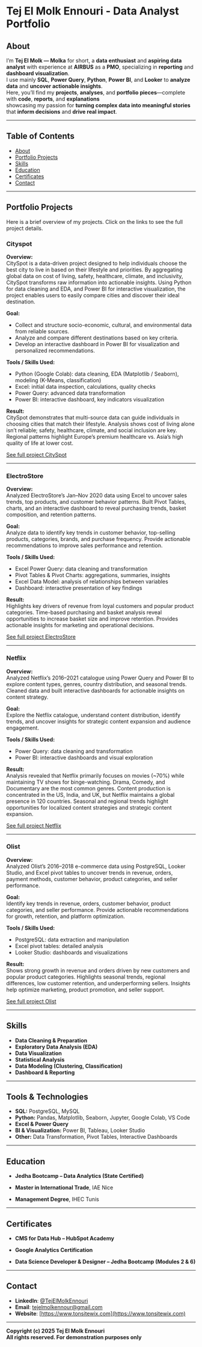 # Tej El Molk Ennouri - Data Analyst Portfolio


## About


I’m **Tej El Molk — Molka** for short, a **data enthusiast** and **aspiring data analyst** with experience at **AIRBUS** as a **PMO**, 
specializing in **reporting** and **dashboard visualization**. <br>
I use mainly **SQL**, **Power Query**, **Python**, **Power BI**, and **Looker** to **analyze data** and **uncover actionable insights**.<br>
Here, you’ll find my **projects**, **analyses**, and **portfolio pieces**—complete with **code**, **reports**, and **explanations** <br>
showcasing my passion for **turning complex data into meaningful stories** that **inform decisions** and **drive real impact**.

---

## Table of Contents
- [About](#about)
- [Portfolio Projects](#portfolio-projects)
- [Skills](#skills)
- [Education](#education)
- [Certificates](#certificates)
- [Contact](#contact)

---

## Portfolio Projects
Here is a brief overview of my projects. Click on the links to see the full project details.

### Cityspot

**Overview:**  
CitySpot is a data-driven project designed to help individuals choose the best city to live in based on their lifestyle and priorities. By aggregating global data on cost of living, safety, healthcare, climate, and inclusivity, CitySpot transforms raw information into actionable insights. Using Python for data cleaning and EDA, and Power BI for interactive visualization, the project enables users to easily compare cities and discover their ideal destination.

**Goal:**  
* Collect and structure socio-economic, cultural, and environmental data from reliable sources.  
* Analyze and compare different destinations based on key criteria.  
* Develop an interactive dashboard in Power BI for visualization and personalized recommendations.  

**Tools / Skills Used:**  
- Python (Google Colab): data cleaning, EDA (Matplotlib / Seaborn), modeling (K-Means, classification)  
- Excel: initial data inspection, calculations, quality checks  
- Power Query: advanced data transformation  
- Power BI: interactive dashboard, key indicators visualization  

**Result:**  
CitySpot demonstrates that multi-source data can guide individuals in choosing cities that match their lifestyle. Analysis shows cost of living alone isn’t reliable; safety, healthcare, climate, and social inclusion are key. Regional patterns highlight Europe’s premium healthcare vs. Asia’s high quality of life at lower cost.  

[See full project CitySpot](Projects/CitySpot/)

---

### ElectroStore

**Overview:**  
Analyzed ElectroStore’s Jan–Nov 2020 data using Excel to uncover sales trends, top products, and customer behavior patterns. Built Pivot Tables, charts, and an interactive dashboard to reveal purchasing trends, basket composition, and retention patterns.

**Goal:**  
Analyze data to identify key trends in customer behavior, top-selling products, categories, brands, and purchase frequency. Provide actionable recommendations to improve sales performance and retention.

**Tools / Skills Used:**  
- Excel Power Query: data cleaning and transformation  
- Pivot Tables & Pivot Charts: aggregations, summaries, insights  
- Excel Data Model: analysis of relationships between variables  
- Dashboard: interactive presentation of key findings  

**Result:**  
Highlights key drivers of revenue from loyal customers and popular product categories. Time-based purchasing and basket analysis reveal opportunities to increase basket size and improve retention. Provides actionable insights for marketing and operational decisions.  

[See full project ElectroStore](Projects/ElectroStore/)

---

### Netflix

**Overview:**  
Analyzed Netflix’s 2016–2021 catalogue using Power Query and Power BI to explore content types, genres, country distribution, and seasonal trends. Cleaned data and built interactive dashboards for actionable insights on content strategy.

**Goal:**  
Explore the Netflix catalogue, understand content distribution, identify trends, and uncover insights for strategic content expansion and audience engagement.

**Tools / Skills Used:**  
- Power Query: data cleaning and transformation  
- Power BI: interactive dashboards and visual exploration  

**Result:**  
Analysis revealed that Netflix primarily focuses on movies (~70%) while maintaining TV shows for binge-watching. Drama, Comedy, and Documentary are the most common genres. Content production is concentrated in the US, India, and UK, but Netflix maintains a global presence in 120 countries. Seasonal and regional trends highlight opportunities for localized content strategies and strategic content expansion.

[See full project Netflix](Projects/Netflix/)

---

### Olist

**Overview:**  
Analyzed Olist’s 2016–2018 e-commerce data using PostgreSQL, Looker Studio, and Excel pivot tables to uncover trends in revenue, orders, payment methods, customer behavior, product categories, and seller performance.

**Goal:**  
Identify key trends in revenue, orders, customer behavior, product categories, and seller performance. Provide actionable recommendations for growth, retention, and platform optimization.

**Tools / Skills Used:**  
- PostgreSQL: data extraction and manipulation  
- Excel pivot tables: detailed analysis  
- Looker Studio: dashboards and visualizations  

**Result:**  
Shows strong growth in revenue and orders driven by new customers and popular product categories. Highlights seasonal trends, regional differences, low customer retention, and underperforming sellers. Insights help optimize marketing, product promotion, and seller support.  

[See full project Olist](Projects/Olist/)


---

## Skills

- **Data Cleaning & Preparation**
- **Exploratory Data Analysis (EDA)**
- **Data Visualization**
- **Statistical Analysis**
- **Data Modeling (Clustering, Classification)**
- **Dashboard & Reporting**

---

## Tools & Technologies

- **SQL:** PostgreSQL, MySQL  
- **Python:** Pandas, Matplotlib, Seaborn, Jupyter, Google Colab, VS Code  
- **Excel & Power Query**  
- **BI & Visualization:** Power BI, Tableau, Looker Studio  
- **Other:** Data Transformation, Pivot Tables, Interactive Dashboards


---

## Education

- **Jedha Bootcamp – Data Analytics (State Certified)**  

- **Master in International Trade**, IAE Nice  

- **Management Degree**, IHEC Tunis  


---

## Certificates

- **CMS for Data Hub – HubSpot Academy**  

- **Google Analytics Certification**  

- **Data Science Developer & Designer – Jedha Bootcamp (Modules 2 & 6)**  


---

## Contact
- **LinkedIn**: [@TejElMolkEnnouri](https://www.linkedin.com/in/tej-el-molk-ennouri/)  
- **Email**: tejelmolkennour@gmail.com
- **Website**: [https://www.tonsitewix.com](https://www.tonsitewix.com)


---
**Copyright (c) 2025 Tej El Molk Ennouri** <br>
**All rights reserved. For demonstration purposes only**
